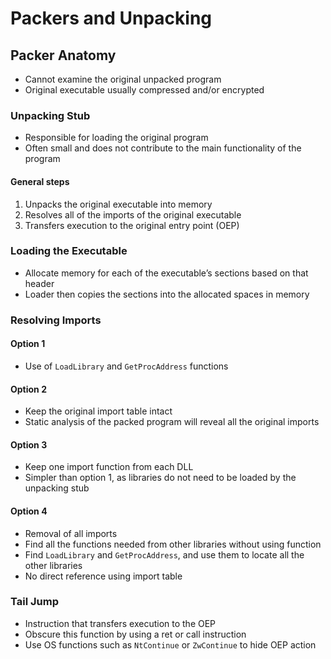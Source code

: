 # Packers and Unpacking

## Packer Anatomy
 - Cannot examine the original unpacked program
 - Original executable usually compressed and/or encrypted

### Unpacking Stub
 - Responsible for loading the original program
 - Often small and does not contribute to the main functionality of the program

#### General steps
 1. Unpacks the original executable into memory
 2. Resolves all of the imports of the original executable
 3. Transfers execution to the original entry point (OEP)

### Loading the Executable
 - Allocate memory for each of the executable’s sections based on that header
 - Loader then copies the sections into the allocated spaces in memory

### Resolving Imports

#### Option 1
 - Use of `LoadLibrary` and `GetProcAddress` functions

#### Option 2
 - Keep the original import table intact
 - Static analysis of the packed program will reveal all the original imports

#### Option 3
 - Keep one import function from each DLL
 - Simpler than option 1, as libraries do not need to be loaded by the unpacking stub

#### Option 4
 - Removal of all imports
 - Find all the functions needed from other libraries without using function
 - Find `LoadLibrary` and `GetProcAddress`, and use them to locate all the other libraries
 - No direct reference using import table

### Tail Jump
 - Instruction that transfers execution to the OEP
 - Obscure this function by using a ret or call instruction
 - Use OS functions such as `NtContinue` or `ZwContinue` to hide OEP action


